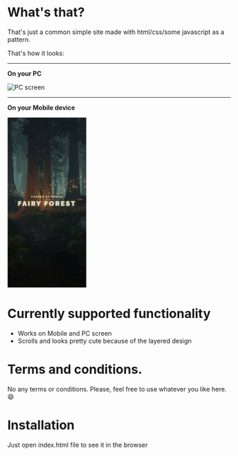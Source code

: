 # What's that?

That's just a common simple site made with html/css/some javascript as a pattern.

That's how it looks:
___________________________________________________________________________________________________________
**On your PC**

![PC screen](https://github.com/Oxidit/site-patterns/blob/main/pattern3/patt3.gif "Full Screen")
______________________________________________________________________________________________________________
**On your Mobile device**

![Mobile screen](https://github.com/Oxidit/site-patterns/blob/main/pattern3/patt3mob.gif "Reduced Screen")


# Currently supported functionality

* Works on Mobile and PC screen
* Scrolls and looks pretty cute because of the layered design

# Terms and conditions.
No any terms or conditions. Please, feel free to use whatever you like here. :smile:


# Installation 
Just open index.html file to see it in the browser

 
